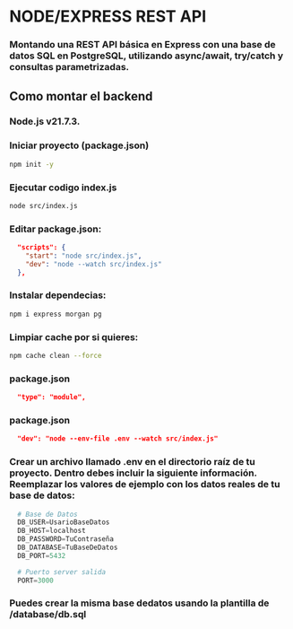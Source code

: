 # NODE/EXPRESS REST API

### Montando una REST API básica en Express con una base de datos SQL en PostgreSQL, utilizando async/await, try/catch y consultas parametrizadas.

## Como montar el backend

### Node.js v21.7.3.

### Iniciar proyecto (package.json)

```bash
npm init -y
```

### Ejecutar codigo index.js

```bash
node src/index.js
```

### Editar package.json: 

```json
  "scripts": {
    "start": "node src/index.js",
    "dev": "node --watch src/index.js"
  },
```
### Instalar dependecias:

```bash
npm i express morgan pg
```

### Limpiar cache por si quieres:

```bash
npm cache clean --force
```

### package.json

```json
  "type": "module",
```
### package.json

```json
  "dev": "node --env-file .env --watch src/index.js"
```

### Crear un archivo llamado .env en el directorio raíz de tu proyecto. Dentro debes incluir la siguiente información. Reemplazar los valores de ejemplo con los datos reales de tu base de datos:

```python
  # Base de Datos
  DB_USER=UsarioBaseDatos
  DB_HOST=localhost
  DB_PASSWORD=TuContraseña
  DB_DATABASE=TuBaseDeDatos
  DB_PORT=5432

  # Puerto server salida
  PORT=3000
```

### Puedes crear la misma base dedatos usando la plantilla de /database/db.sql